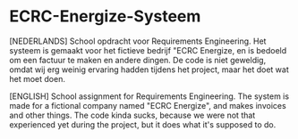 # ECRC-Energize-Systeem
[NEDERLANDS] School opdracht voor Requirements Engineering. Het systeem is gemaakt voor het fictieve bedrijf "ECRC Energize, en is bedoeld om een factuur te maken en andere dingen. 
De code is niet geweldig, omdat wij erg weinig ervaring hadden tijdens het project, maar het doet wat het moet doen.

[ENGLISH] School assignment for Requirements Engineering. The system is made for a fictional company named "ECRC Energize", and makes invoices and other things.
The code kinda sucks, because we were not that experienced yet during the project, but it does what it's supposed to do.
